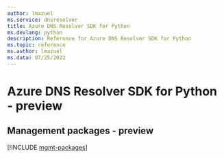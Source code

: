 ```yaml
---
author: lmazuel
ms.service: dnsresolver
title: Azure DNS Resolver SDK for Python
ms.devlang: python
description: Reference for Azure DNS Resolver SDK for Python
ms.topic: reference
ms.author: lmazuel
ms.data: 07/25/2022
---
```

# Azure DNS Resolver SDK for Python - preview

## Management packages - preview
[!INCLUDE [mgmt-packages](dns-resolver-mgmt-index.md)]